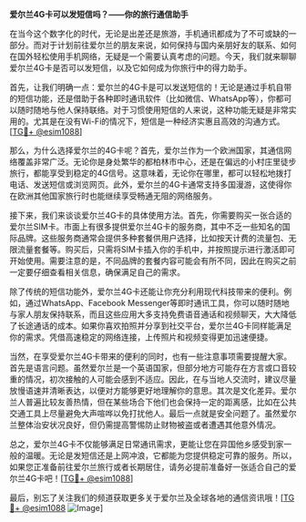 **爱尔兰4G卡可以发短信吗？——你的旅行通信助手**

在当今这个数字化的时代，无论是出差还是旅游，手机通讯都成为了不可或缺的一部分。而对于计划前往爱尔兰的朋友来说，如何保持与国内亲朋好友的联系、如何在国外轻松使用手机网络，无疑是一个需要认真考虑的问题。今天，我们就来聊聊爱尔兰4G卡是否可以发短信，以及它如何成为你旅行中的得力助手。

首先，让我们明确一点：爱尔兰的4G卡是可以发送短信的！无论是通过手机自带的短信功能，还是借助于各种即时通讯软件（比如微信、WhatsApp等），你都可以随时随地与他人保持联络。对于习惯使用短信的人来说，这种功能无疑是非常实用的。尤其是在没有Wi-Fi的情况下，短信是一种经济实惠且高效的沟通方式。[[TG💪+ @esim1088](https://t.me/s/esim1088)]

那么，为什么选择爱尔兰的4G卡呢？首先，爱尔兰作为一个欧洲国家，其通信网络覆盖非常广泛。无论你是身处繁华的都柏林市中心，还是在偏远的小村庄里徒步旅行，都能享受到稳定的4G信号。这意味着，无论你在哪里，都可以轻松地拨打电话、发送短信或浏览网页。此外，爱尔兰的4G卡通常支持多国漫游，这使得你在欧洲其他国家旅行时也能继续享受畅通无阻的网络服务。

接下来，我们来谈谈爱尔兰4G卡的具体使用方法。首先，你需要购买一张合适的爱尔兰SIM卡。市面上有很多提供爱尔兰4G卡的服务商，其中不乏一些知名的国际品牌。这些服务商通常会提供多种套餐供用户选择，比如按天计费的流量包、无限流量套餐等。购买后，只需将SIM卡插入你的手机中，并按照提示进行激活即可开始使用。需要注意的是，不同品牌的套餐内容可能会有所不同，因此在购买之前一定要仔细查看相关信息，确保满足自己的需求。

除了传统的短信功能外，爱尔兰4G卡还能让你充分利用现代科技带来的便利。例如，通过WhatsApp、Facebook Messenger等即时通讯工具，你可以随时随地与家人朋友保持联系，而且这些应用大多支持免费语音通话和视频聊天，大大降低了长途通话的成本。如果你喜欢拍照并分享到社交平台，爱尔兰4G卡同样能满足你的需求。凭借高速稳定的网络连接，上传照片和视频变得更加迅速便捷。

当然，在享受爱尔兰4G卡带来的便利的同时，也有一些注意事项需要提醒大家。首先是语言问题。虽然爱尔兰是一个英语国家，但部分地方可能存在方言或口音较重的情况，初次接触的人可能会感到不适应。因此，在与当地人交流时，建议尽量放慢语速并清晰表达，以便对方能够更好地理解你的意思。其次是文化差异。爱尔兰人普遍比较友善热情，但在某些场合下他们也会保持一定的距离感，比如在公共交通工具上尽量避免大声喧哗以免打扰他人。最后一点就是安全问题了。虽然爱尔兰整体治安状况良好，但仍需提高警惕防止财物被盗或者遭遇其他意外情况。

总之，爱尔兰4G卡不仅能够满足日常通讯需求，更能让您在异国他乡感受到家一般的温暖。无论是发短信还是上网冲浪，它都能为您提供稳定可靠的服务。所以，如果您正准备前往爱尔兰旅行或者长期居住，请务必提前准备好一张适合自己的爱尔兰4G卡吧！[[TG💪+ @esim1088](https://t.me/s/esim1088)]

最后，别忘了关注我们的频道获取更多关于爱尔兰及全球各地的通信资讯哦！[[TG💪+ @esim1088](https://t.me/s/esim1088) ![Image](https://i.postimg.cc/4NQfJmqS/Snipaste-2025-05-13-00-14-12.png)]